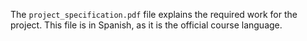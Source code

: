 The `project_specification.pdf` file explains the required work for the project.
This file is in Spanish, as it is the official course language.